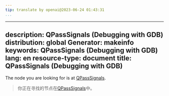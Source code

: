 ```yaml
---
tip: translate by openai@2023-06-24 01:43:31
...
```

---
description: QPassSignals (Debugging with GDB)
distribution: global
Generator: makeinfo
keywords: QPassSignals (Debugging with GDB)
lang: en
resource-type: document
title: QPassSignals (Debugging with GDB)
---

The node you are looking for is at [QPassSignals](General-Query-Packets.html#QPassSignals).

> 你正在寻找的节点在[QPassSignals](General-Query-Packets.html#QPassSignals)中。
